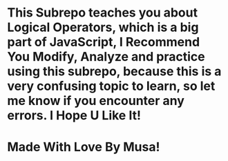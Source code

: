 # This Subrepo teaches you about Logical Operators, which is a big part of JavaScript, I Recommend You Modify, Analyze and practice using this subrepo, because this is a very confusing topic to learn, so let me know if you encounter any errors. I Hope U Like It!

# Made With Love By Musa!